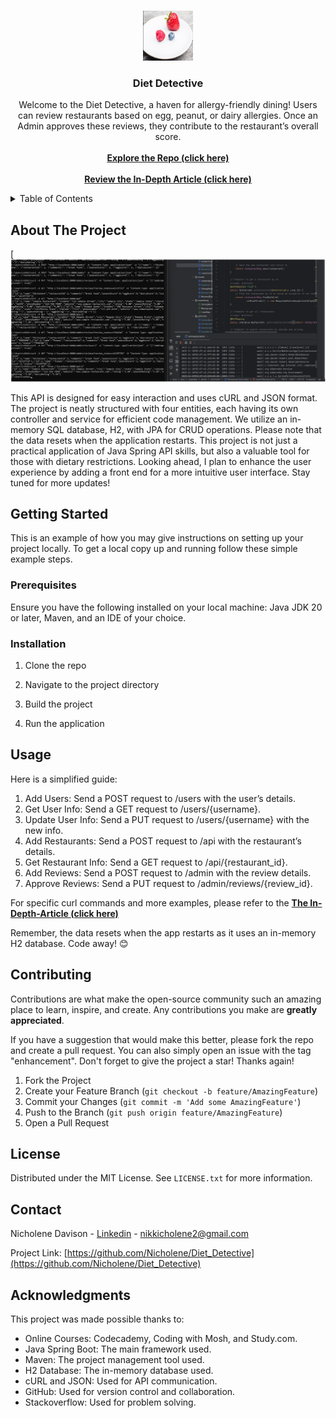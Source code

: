 <a name="readme-top"></a>

<!-- PROJECT LOGO -->
<br />
<div align="center">
    <img src="images/logo.png" alt="Logo" width="80" height="80">
  </a>

<h3 align="center">Diet Detective</h3>

  <p align="center">
    Welcome to the Diet Detective, a haven for allergy-friendly dining! Users can review restaurants based on egg, peanut, or dairy allergies. Once an Admin approves these reviews, they contribute to   
the restaurant’s overall score.
<br />

  <br />
  <a href="https://github.com/Nicholene/Diet_Detective" target="_blank"><strong>Explore the Repo (click here)</strong></a>
  <br />
  <br />
  <a href="https://medium.com/@nikkicholene2/backend-application-project-diet-detective-4557f317f72c" target="_blank"><strong>Review the In-Depth Article (click here)</strong></a>
  
  </p>
</div>



<!-- TABLE OF CONTENTS -->
<details>
  <summary>Table of Contents</summary>
  <ol>
    <li>
      <a href="#about-the-project">About The Project</a>
      <ul>
        <li><a href="#built-with">Built With</a></li>
      </ul>
    </li>
    <li>
      <a href="#getting-started">Getting Started</a>
      <ul>
        <li><a href="#prerequisites">Prerequisites</a></li>
        <li><a href="#installation">Installation</a></li>
      </ul>
    </li>
    <li><a href="#usage">Usage</a></li>
    <li><a href="#roadmap">Roadmap</a></li>
    <li><a href="#contributing">Contributing</a></li>
    <li><a href="#license">License</a></li>
    <li><a href="#contact">Contact</a></li>
    <li><a href="#acknowledgments">Acknowledgments</a></li>
  </ol>
</details>



<!-- ABOUT THE PROJECT -->
## About The Project

[![Product Name Screen Shot][product-screenshot]

This API is designed for easy interaction and uses cURL and JSON format. The project is neatly structured with four entities, each having its own controller and service for efficient code management.
We utilize an in-memory SQL database, H2, with JPA for CRUD operations. Please note that the data resets when the application restarts. This project is not just a practical application of Java Spring API skills, but also a valuable tool for those with dietary restrictions. Looking ahead, I plan to enhance the user experience by adding a front end for a more intuitive user interface. Stay tuned for more updates!



<!-- GETTING STARTED -->
## Getting Started

This is an example of how you may give instructions on setting up your project locally.
To get a local copy up and running follow these simple example steps.

### Prerequisites

Ensure you have the following installed on your local machine: Java JDK 20 or later, Maven, and an IDE of your choice.



### Installation

1. Clone the repo
  
2. Navigate to the project directory
  
3. Build the project

4. Run the application

<!-- USAGE EXAMPLES -->
## Usage

Here is a simplified guide:

1. Add Users: Send a POST request to /users with the user’s details.
2. Get User Info: Send a GET request to /users/{username}.
3. Update User Info: Send a PUT request to /users/{username} with the new info.
4. Add Restaurants: Send a POST request to /api with the restaurant’s details.
5. Get Restaurant Info: Send a GET request to /api/{restaurant_id}.
6. Add Reviews: Send a POST request to /admin with the review details.
7. Approve Reviews: Send a PUT request to /admin/reviews/{review_id}.

For specific curl commands and more examples, please refer to the  <a href="https://medium.com/@nikkicholene2/backend-application-project-diet-detective-4557f317f72c" target="_blank"><strong>The In-Depth-Article (click here)</strong></a>

Remember, the data resets when the app restarts as it uses an in-memory H2 database. Code away! 😊


<!-- CONTRIBUTING -->
## Contributing

Contributions are what make the open-source community such an amazing place to learn, inspire, and create. Any contributions you make are **greatly appreciated**.

If you have a suggestion that would make this better, please fork the repo and create a pull request. You can also simply open an issue with the tag "enhancement".
Don't forget to give the project a star! Thanks again!

1. Fork the Project
2. Create your Feature Branch (`git checkout -b feature/AmazingFeature`)
3. Commit your Changes (`git commit -m 'Add some AmazingFeature'`)
4. Push to the Branch (`git push origin feature/AmazingFeature`)
5. Open a Pull Request


<!-- LICENSE -->
## License

Distributed under the MIT License. See `LICENSE.txt` for more information.


<!-- CONTACT -->
## Contact

Nicholene Davison - [Linkedin](https://www.linkedin.com/in/nicholenedavison) - nikkicholene2@gmail.com

Project Link: [https://github.com/Nicholene/Diet_Detective](https://github.com/Nicholene/Diet_Detective)


<!-- ACKNOWLEDGMENTS -->
## Acknowledgments

This project was made possible thanks to:
* Online Courses: Codecademy, Coding with Mosh, and Study.com.
* Java Spring Boot: The main framework used.
* Maven: The project management tool used.
* H2 Database: The in-memory database used.
* cURL and JSON: Used for API communication.
* GitHub: Used for version control and collaboration.
* Stackoverflow: Used for problem solving.




<!-- MARKDOWN LINKS & IMAGES -->
<!-- https://www.markdownguide.org/basic-syntax/#reference-style-links -->
[contributors-shield]: https://img.shields.io/github/contributors/github_username/repo_name.svg?style=for-the-badge

[license-url]: https://github.com/github_username/repo_name/blob/master/LICENSE.txt
[linkedin-shield]: https://img.shields.io/badge/-LinkedIn-black.svg?style=for-the-badge&logo=linkedin&colorB=555
[linkedin-url]: https://linkedin.com/in/linkedin_username
[product-screenshot]: images/screenshot.png
[Next.js]: https://img.shields.io/badge/next.js-000000?style=for-the-badge&logo=nextdotjs&logoColor=white
[Next-url]: https://nextjs.org/

